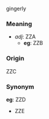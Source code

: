 gingerly
### Meaning
+ _adj_: ZZA
    + __eg__: ZZB

### Origin

ZZC

### Synonym

__eg__: ZZD

+ ZZE


